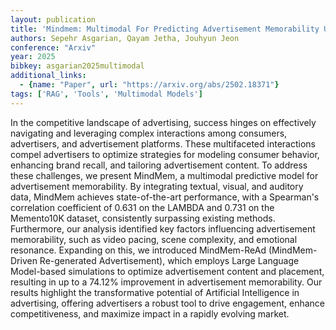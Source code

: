 ```yaml
---
layout: publication
title: 'Mindmem: Multimodal For Predicting Advertisement Memorability Using Llms And Deep Learning'
authors: Sepehr Asgarian, Qayam Jetha, Jouhyun Jeon
conference: "Arxiv"
year: 2025
bibkey: asgarian2025multimodal
additional_links:
  - {name: "Paper", url: "https://arxiv.org/abs/2502.18371"}
tags: ['RAG', 'Tools', 'Multimodal Models']
---
```

In the competitive landscape of advertising, success hinges on effectively
navigating and leveraging complex interactions among consumers, advertisers,
and advertisement platforms. These multifaceted interactions compel advertisers
to optimize strategies for modeling consumer behavior, enhancing brand recall,
and tailoring advertisement content. To address these challenges, we present
MindMem, a multimodal predictive model for advertisement memorability. By
integrating textual, visual, and auditory data, MindMem achieves
state-of-the-art performance, with a Spearman's correlation coefficient of
0.631 on the LAMBDA and 0.731 on the Memento10K dataset, consistently
surpassing existing methods. Furthermore, our analysis identified key factors
influencing advertisement memorability, such as video pacing, scene complexity,
and emotional resonance. Expanding on this, we introduced MindMem-ReAd
(MindMem-Driven Re-generated Advertisement), which employs Large Language
Model-based simulations to optimize advertisement content and placement,
resulting in up to a 74.12% improvement in advertisement memorability. Our
results highlight the transformative potential of Artificial Intelligence in
advertising, offering advertisers a robust tool to drive engagement, enhance
competitiveness, and maximize impact in a rapidly evolving market.
